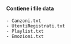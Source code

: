 #### Contiene i file data

    - Canzoni.txt
    - UtentiRegistrati.txt
    - Playlist.txt
    - Emozioni.txt